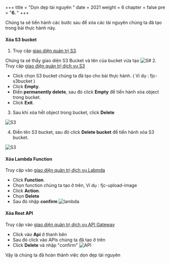 +++
title = "Dọn dẹp tài nguyên  "
date = 2021
weight = 6
chapter = false
pre = "<b>6. </b>"
+++

Chúng ta sẽ tiến hành các bước sau để xóa các tài nguyên chúng ta đã tạo trong bài thực hành này.

#### Xóa S3 bucket

1. Truy cập [giao diện quản trị S3](https://s3.console.aws.amazon.com/s3/home).

  Chúng ta sẽ thấy giao diện S3 Bucket và tên của bucket vừa tạo 
![S#](/images/38.png)
2. Truy cập [giao diện quản trị dịch vụ S3](https://s3.console.aws.amazon.com/s3/home)
  + Click chọn S3 bucket chúng ta đã tạo cho bài thực hành. ( Ví dụ : fjc-s3bucket )
  + Click **Empty**.
  + Điền **permanently delete**, sau đó click **Empty** để tiến hành xóa object trong bucket.
  + Click **Exit**.

3. Sau khi xóa hết object trong bucket, click **Delete**

![S3](/images/39.png)

4. Điền tên S3 bucket, sau đó click **Delete bucket** để tiến hành xóa S3 bucket.

![S3](/images/40.png)

#### Xóa Lambda Function

Truy cập vào [giao diện quản trị dịch vụ Labmda](https://console.aws.amazon.com/lambda/home#)
  + Click **Function**.
  + Chọn function chúng ta tạo ở trên, Ví dụ : fjc-upload-image
  + Click **Action**.
  + Chọn **Delete**
  + Sau đó nhập **confirm**
  ![lambda](/images/41.png)

#### Xóa Rest API

Truy cập vào [giao diện quản trị dịch vụ API Gateway](https://console.aws.amazon.com/apigateway/home#)
+ Click vào **Api** ở thanh bên
+ Sau đó click vào APIs chúng ta đã tạo ở trên 
+ Click **Delete** và nhập "confirm"
![API](/images/42.png)

Vậy là chúng ta đã hoàn thành việc dọn dẹp tài nguyên
